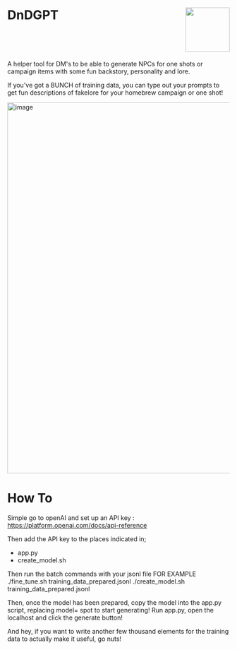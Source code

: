 # DnDGPT<img src= "https://github.com/DavidWeaverAudio/DnDGPT/assets/78392269/00cc5d15-2f6e-4a33-bf91-413a15873084" width=100 height=100 style="float:right" /><div style="clear:both">
A helper tool for DM's to be able to generate NPCs for one shots or campaign items with some fun backstory, personality and lore.


If you've got a BUNCH of training data, you can type out your prompts to get fun descriptions of fakelore for your homebrew campaign or one shot!

<img width="840" alt="image" src="https://github.com/DavidWeaverAudio/DnDGPT/assets/78392269/494ae293-f5a2-4ee4-ada8-77f8bc0d6099">

# How To
Simple go to openAI and set up an API key : https://platform.openai.com/docs/api-reference

Then add the API key to the places indicated in;
- app.py
- create_model.sh

Then run the batch commands with your jsonl file
FOR EXAMPLE 
./fine_tune.sh training_data_prepared.jsonl
./create_model.sh training_data_prepared.jsonl

Then, once the model has been prepared, copy the model into the app.py script, replacing model= spot to start generating!
Run app.py, open the localhost and click the generate button!

And hey, if you want to write another few thousand elements for the training data to actually make it useful, go nuts!
